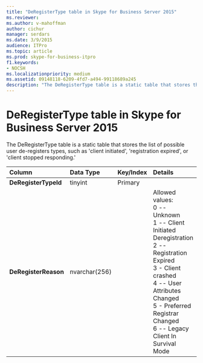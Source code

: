 ```yaml
---
title: "DeRegisterType table in Skype for Business Server 2015"
ms.reviewer: 
ms.author: v-mahoffman
author: cichur
manager: serdars
ms.date: 3/9/2015
audience: ITPro
ms.topic: article
ms.prod: skype-for-business-itpro
f1.keywords:
- NOCSH
ms.localizationpriority: medium
ms.assetid: 09148118-6209-4fd7-a494-99118689a245
description: "The DeRegisterType table is a static table that stores the list of possible user de-registers types, such as 'client initiated', 'registration expired', or 'client stopped responding.'"
---
```


# DeRegisterType table in Skype for Business Server 2015
 
The DeRegisterType table is a static table that stores the list of possible user de-registers types, such as 'client initiated', 'registration expired', or 'client stopped responding.'
  
|**Column**|**Data Type**|**Key/Index**|**Details**|
|:-----|:-----|:-----|:-----|
|**DeRegisterTypeId** <br/> |tinyint  <br/> |Primary  <br/> ||
|**DeRegisterReason** <br/> |nvarchar(256)  <br/> || Allowed values: <br/>  0 -- Unknown <br/>  1 -- Client Initiated Deregistration <br/>  2 -- Registration Expired <br/>  3 - Client crashed <br/>  4 -- User Attributes Changed <br/>  5 - Preferred Registrar Changed <br/>  6 -- Legacy Client In Survival Mode <br/> |
   

